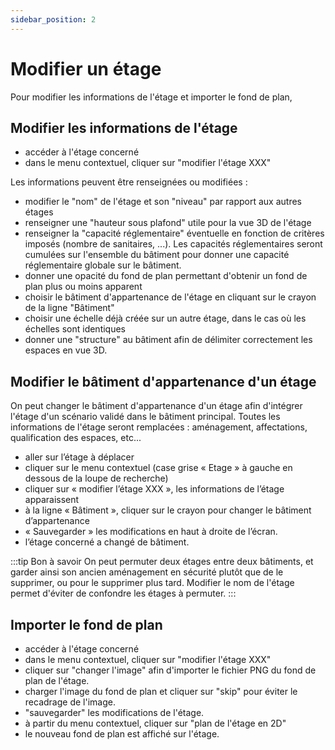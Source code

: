 ```yaml
---
sidebar_position: 2
---
```


# Modifier un étage

<Youtube code="yw4XtiZNnu8"/>

Pour modifier les informations de l'étage et importer le fond de plan,


## Modifier les informations de l'étage

-   accéder à l'étage concerné
-   dans le menu contextuel, cliquer sur "modifier l'étage XXX"

Les informations peuvent être renseignées ou modifiées :

-   modifier le "nom" de l'étage et son "niveau" par rapport aux autres étages
-   renseigner une "hauteur sous plafond" utile pour la vue 3D de l'étage
-   renseigner la "capacité réglementaire" éventuelle en fonction de critères imposés (nombre de sanitaires, ...). Les capacités réglementaires seront cumulées sur l'ensemble du bâtiment pour donner une capacité réglementaire globale sur le bâtiment.
-   donner une opacité du fond de plan permettant d'obtenir un fond de plan plus ou moins apparent
-   choisir le bâtiment d'appartenance de l'étage en cliquant sur le crayon de la ligne "Bâtiment"
-   choisir une échelle déjà créée sur un autre étage, dans le cas où les échelles sont identiques
-   donner une "structure" au bâtiment afin de délimiter correctement les espaces en vue 3D.


## Modifier le bâtiment d'appartenance d'un étage

On peut changer le bâtiment d'appartenance d'un étage afin d'intégrer l'étage d'un scénario validé dans le bâtiment principal.
Toutes les informations de l'étage seront remplacées : aménagement, affectations, qualification des espaces, etc...

-	aller sur l’étage à déplacer
-	cliquer sur le menu contextuel (case grise « Etage » à gauche en dessous de la loupe de recherche)
-	cliquer sur « modifier l’étage XXX », les informations de l’étage apparaissent
-	à la ligne « Bâtiment », cliquer sur le crayon pour changer le bâtiment d’appartenance
-	« Sauvegarder » les modifications en haut à droite de l’écran.
-	l’étage concerné a changé de bâtiment.

:::tip Bon à savoir
On peut permuter deux étages entre deux bâtiments, et garder ainsi son ancien aménagement en sécurité plutôt que de le supprimer, ou pour le supprimer plus tard. Modifier le nom de l'étage permet d'éviter de confondre les étages à permuter.
:::


## Importer le fond de plan

-   accéder à l'étage concerné
-   dans le menu contextuel, cliquer sur "modifier l'étage XXX"
-   cliquer sur "changer l'image" afin d'importer le fichier PNG du fond de plan de l'étage.
-   charger l'image du fond de plan et cliquer sur "skip" pour éviter le recadrage de l'image.
-   "sauvegarder" les modifications de l'étage.
-   à partir du menu contextuel, cliquer sur "plan de l'étage en 2D"
-   le nouveau fond de plan est affiché sur l'étage.






